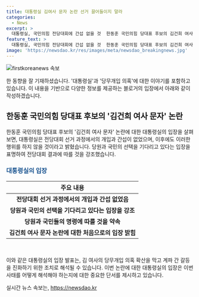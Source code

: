 ```yaml
---
title: 대통령실 김여사 문자 논란 선거 끌어들이지 말라
categories:
  - News
excerpt: >
  대통령실, 국민의힘 전당대회에 간섭 없을 것  한동훈 국민의힘 당대표 후보의 김건희 여사 문자 논란에, 대통령실이 개입하지 않겠다고 강조했다. 대통령실은 당원과 국민의 선택을 존중하며, 전당대회에 대한 중립을 유지할 것이라고 밝혔다. 김건희 여사의 당무개입 의혹을 진화하기 위해 대통령실이 입장을 밝힌 것으로 해석된다.
feature_text: >
  대통령실, 국민의힘 전당대회에 간섭 없을 것  한동훈 국민의힘 당대표 후보의 김건희 여사 문자 논란에, 대통령실이 개입하지 않겠다고 강조했다. 대통령실은 당원과 국민의 선택을 존중하며, 전당대회에 대한 중립을 유지할 것이라고 밝혔다. 김건희 여사의 당무개입 의혹을 진화하기 위해 대통령실이 입장을 밝힌 것으로 해석된다.
image: 'https://newsdao.kr/res/images/meta/newsdao_breakingnews.jpg'
---
```


<p><img src="https://newsdao.kr/res/images/meta/newsdao_breakingnews.jpg" alt="firstkoreanews 속보" /></p>

<p>한 동향을 잘 기재하셨습니다. '대통령실'과 '당무개입 의혹'에 대한 이야기를 포함하고 있습니다. 이 내용을 기반으로 다양한 정보를 제공하는 블로거의 입장에서 아래와 같이 작성하겠습니다.</p>

<h2 data-ke-size="size26">한동훈 국민의힘 당대표 후보의 '김건희 여사 문자' 논란</h2>

<p data-ke-size="size16">한동훈 국민의힘 당대표 후보의 '김건희 여사 문자' 논란에 대한 대통령실의 입장을 살펴보면, 대통령실은 전당대회 선거 과정에서의 개입과 간섭이 없었으며, 이후에도 이러한 행위를 하지 않을 것이라고 밝혔습니다. 당원과 국민의 선택을 기다리고 있다는 입장을 표명하여 전당대회 결과에 따를 것을 강조했습니다.</p>

<h3><b><span style="color: #1a5490;">대통령실의 입장</span></b></h3>

<table>
<thead>
<tr>
<th>주요 내용</th>
</tr>
</thead>
<tbody>
<tr>
<td style="text-align: center; height: 17px;"><b>전당대회 선거 과정에서의 개입과 간섭 없었음</b></td>
</tr>
<tr>
<td style="text-align: center; height: 17px;"><b>당원과 국민의 선택을 기다리고 있다는 입장을 강조</b></td>
</tr>
<tr>
<td style="text-align: center; height: 17px;"><b>당원과 국민들의 명령에 따를 것을 약속</b></td>
</tr>
<tr>
<td style="text-align: center; height: 17px;"><b>김건희 여사 문자 논란에 대한 처음으로의 입장 밝힘</b></td>
</tr>
</tbody>
</table>

<p data-ke-size="size16">&nbsp;</p>

<p>이와 같은 대통령실의 입장 발표는, 김 여사의 당무개입 의혹 확산을 막고 계파 간 갈등을 진화하기 위한 조치로 해석될 수 있습니다. 이번 논란에 대한 대통령실의 입장은 이번 사태를 어떻게 해석해야 하는지에 대한 중요한 단서를 제시하고 있습니다.</p>
실시간 뉴스 속보는, <a href="https://newsdao.kr" rel="dofollow">https://newsdao.kr</a>


